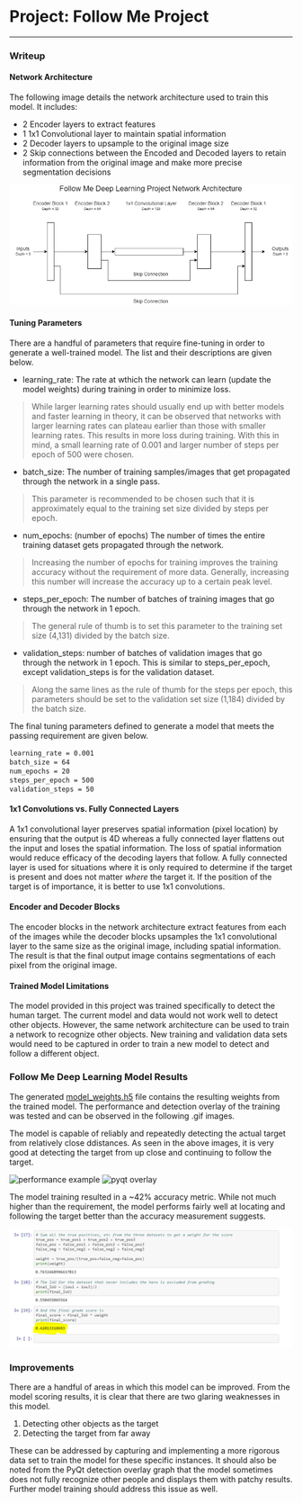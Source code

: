 # Project: Follow Me Project

[image0]: ./docs/misc/follow_me_performance_example.gif
[image1]: ./docs/misc/follow_me_pyqt_overlay.gif
[image2]: ./docs/misc/final_accuracy.png
[image3]: ./docs/misc/network_architecture.png

---
### Writeup

#### Network Architecture

The following image details the network architecture used to train this model. It includes:

* 2 Encoder layers to extract features
* 1 1x1 Convolutional layer to maintain spatial information
* 2 Decoder layers to upsample to the original image size
* 2 Skip connections between the Encoded and Decoded layers to retain information from the original image and make more precise segmentation decisions

![network architecture][image3]

#### Tuning Parameters

There are a handful of parameters that require fine-tuning in order to generate a well-trained model. The list and their descriptions are given below.

* learning_rate: The rate at wthich the network can learn (update the model weights) during training in order to minimize loss. 
> While larger learning rates should usually end up with better models and faster learning in theory, it can be observed that networks with larger learning rates can plateau earlier than those with smaller learning rates. This results in more loss during training. With this in mind, a small learning rate of 0.001 and larger number of steps per epoch of 500 were chosen.

* batch_size: The number of training samples/images that get propagated through the network in a single pass.
> This parameter is recommended to be chosen such that it is approximately equal to the training set size divided by steps per epoch. 

* num_epochs: (number of epochs) The number of times the entire training dataset gets propagated through the network.
> Increasing the number of epochs for training improves the training accuracy without the requirement of more data. Generally, increasing this number will increase the accuracy up to a certain peak level.

* steps_per_epoch: The number of batches of training images that go through the network in 1 epoch.
> The general rule of thumb is to set this parameter to the training set size (4,131) divided by the batch size.

* validation_steps: number of batches of validation images that go through the network in 1 epoch. This is similar to steps_per_epoch, except validation_steps is for the validation dataset.
> Along the same lines as the rule of thumb for the steps per epoch, this parameters should be set to the validation set size (1,184) divided by the batch size.

The final tuning parameters defined to generate a model that meets the passing requirement are given below.

```
learning_rate = 0.001
batch_size = 64
num_epochs = 20
steps_per_epoch = 500
validation_steps = 50
```

#### 1x1 Convolutions vs. Fully Connected Layers

A 1x1 convolutional layer preserves spatial information (pixel location) by ensuring that the output is 4D whereas a fully connected layer flattens out the input and loses the spatial information. The loss of spatial information would reduce efficacy of the decoding layers that follow. A fully connected layer is used for situations where it is only required to determine if the target is present and does not matter *where* the target it. If the position of the target is of importance, it is better to use 1x1 convolutions.

#### Encoder and Decoder Blocks

The encoder blocks in the network architecture extract features from each of the images while the decoder blocks upsamples the 1x1 convolutional layer to the same size as the original image, including spatial information. The result is that the final output image contains segmentations of each pixel from the original image.

#### Trained Model Limitations

The model provided in this project was trained specifically to detect the human target. The current model and data would not work well to detect other objects. However, the same network architecture can be used to train a network to recognize other objects. New training and validation data sets would need to be captured in order to train a new model to detect and follow a different object.

### Follow Me Deep Learning Model Results

The generated [model_weights.h5](https://github.com/kevinfructuoso/Deep-Learning-Drone-Follower/blob/master/data/weights/model_weights) file contains the resulting weights from the trained model. The performance and detection overlay of the training was tested and can be observed in the following .gif images.

The model is capable of reliably and repeatedly detecting the actual target from relatively close ddistances. As seen in the above images, it is very good at detecting the target from up close and continuing to follow the target.

![performance example][image0]
![pyqt overlay][image1]


The model training resulted in a ~42% accuracy metric. While not much higher than the requirement, the model performs fairly well at locating and following the target better than the accuracy measurement suggests.

![final accuracy][image2]

### Improvements

There are a handful of areas in which this model can be improved. From the model scoring results, it is clear that there are two glaring weaknesses in this model.

1. Detecting other objects as the target
2. Detecting the target from far away

These can be addressed by capturing and implementing a more rigorous data set to train the model for these specific instances. It should also be noted from the PyQt detection overlay graph that the model sometimes does not fully recognize other people and displays them with patchy results. Further model training should address this issue as well.